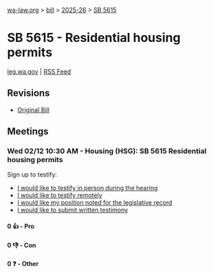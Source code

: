 [wa-law.org](/) > [bill](/bill/) > [2025-26](/bill/2025-26/) > [SB 5615](/bill/2025-26/sb/5615/)

# SB 5615 - Residential housing permits
[leg.wa.gov](https://app.leg.wa.gov/billsummary?BillNumber=5615&Year=2025&Initiative=false) | [RSS Feed](./rss.xml)

## Revisions
* [Original Bill](1/)

## Meetings
### Wed 02/12 10:30 AM - Housing (HSG): SB 5615 Residential housing permits
Sign up to testify:
* [I would like to testify in person during the hearing](https://app.leg.wa.gov/csi/Testifier/Add?chamber=House&mId=32743&aId=163168&caId=25700&tId=1)
* [I would like to testify remotely](https://app.leg.wa.gov/csi/Testifier/Add?chamber=House&mId=32743&aId=163168&caId=25700&tId=2)
* [I would like my position noted for the legislative record](https://app.leg.wa.gov/csi/Testifier/Add?chamber=House&mId=32743&aId=163168&caId=25700&tId=3)
* [I would like to submit written testimony](https://app.leg.wa.gov/csi/Testifier/Add?chamber=House&mId=32743&aId=163168&caId=25700&tId=4)

#### 0 👍 - Pro

#### 0 👎 - Con

#### 0 ❓ - Other
